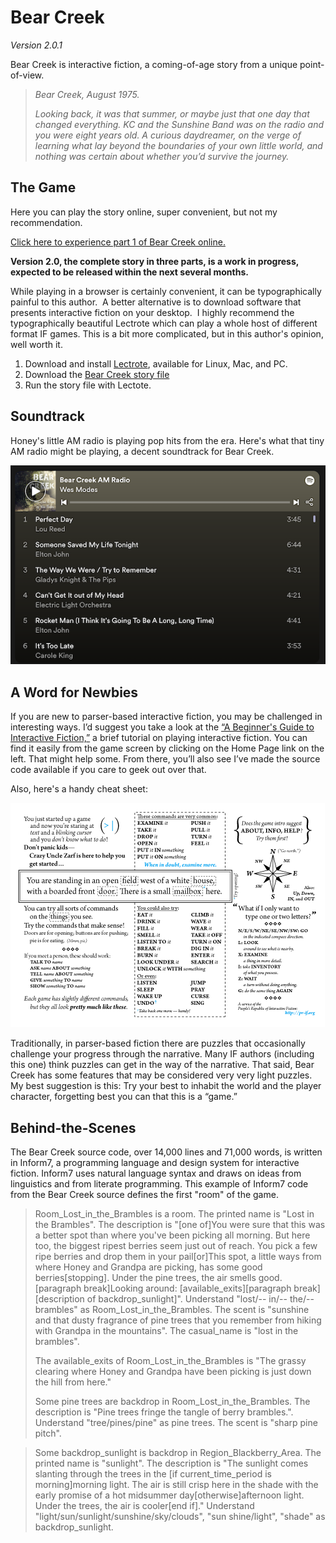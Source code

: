 # Bear Creek
*Version 2.0.1*

Bear Creek is interactive fiction, a coming-of-age story from a unique point-of-view.

> *Bear Creek, August 1975.*
>
> *Looking back, it was that summer, or maybe just that one day that changed everything. KC and the Sunshine Band was on the radio and you were eight years old. A curious daydreamer, on the verge of learning what lay beyond the boundaries of your own little world, and nothing was certain about whether you’d survive the journey.*

## The Game

Here you can play the story online, super convenient, but not my recommendation.

[Click here to experience part 1 of Bear Creek online.](https://modes.io/bear-creek/)

**Version 2.0, the complete story in three parts, is a work in progress, expected to be released within the next several months.**

While playing in a browser is certainly convenient, it can be typographically painful to this author.  A better alternative is to download software that presents interactive fiction on your desktop.  I highly recommend the typographically beautiful Lectrote which can play a whole host of different format IF games. This is a bit more complicated, but in this author's opinion, well worth it.

1. Download and install [Lectrote](https://github.com/erkyrath/lectrote/releases), available for Linux, Mac, and PC.
2. Download the [Bear Creek story file](https://modes.io/html/bearcreek/Bear%20Creek.gblorb)
3. Run the story file with Lectote.

## Soundtrack

Honey's little AM radio is playing pop hits from the era. Here's what that tiny AM radio might be playing, a decent soundtrack for Bear Creek.

[![Screenshot of Spotify soundtrack playlist](https://github.com/wmodes/bearcreek/blob/main/Extras/spotify-playlist.png?raw=true)](https://open.spotify.com/playlist/6aYofBvKeIRwJUNq7CiJVG?si=b75792acb6f04ef0)

## A Word for Newbies

If you are new to parser-based interactive fiction, you may be challenged in interesting ways. I’d suggest you take a look at the [“A Beginner's Guide to Interactive Fiction,”](http://www.brasslantern.org/beginners/beginnersguide.html) a brief tutorial on playing interactive fiction. You can find it easily from the game screen by clicking on the Home Page link on the left. That might help some. From there, you’ll also see I’ve made the source code available if you care to geek out over that.

Also, here's a handy cheat sheet:

![IF Cheat Card](https://github.com/wmodes/bearcreek/blob/main/Extras/play-if-card.png?raw=true)

Traditionally, in parser-based fiction there are puzzles that occasionally challenge your progress through the narrative. Many IF authors (including this one) think puzzles can get in the way of the narrative.  That said, Bear Creek has some features that may be considered very very light puzzles. My best suggestion is this: Try your best to inhabit the world and the player character, forgetting best you can that this is a “game.”

## Behind-the-Scenes

The Bear Creek source code, over 14,000 lines and 71,000 words, is written in Inform7, a programming language and design system for interactive fiction. Inform7 uses natural language syntax and draws on ideas from linguistics and from literate programming. This example of Inform7 code from the Bear Creek source defines the first "room" of the game.

> Room_Lost_in_the_Brambles is a room.
>   The printed name is "Lost in the Brambles".
>   The description is "[one of]You were sure that this was a better spot than where you've been picking all morning. But here too, the biggest ripest berries seem just out of reach. You pick a few ripe berries and drop them in your pail[or]This spot, a little ways from where Honey and Grandpa are picking, has some good berries[stopping]. Under the pine trees, the air smells good.[paragraph break]Looking around: [available_exits][paragraph break][description of backdrop_sunlight]".
>   Understand "lost/-- in/-- the/-- brambles" as Room_Lost_in_the_Brambles.
>   The scent is "sunshine and that dusty fragrance of pine trees that you remember from hiking with Grandpa in the mountains".
>   The casual_name is "lost in the brambles".
> 
> The available_exits of Room_Lost_in_the_Brambles is "The grassy clearing where Honey and Grandpa have been picking is just down the hill from here."
> 
> Some pine trees are backdrop in Room_Lost_in_the_Brambles.
>   The description is "Pine trees fringe the tangle of berry brambles.". Understand "tree/pines/pine" as pine trees.
>   The scent is "sharp pine pitch".

> Some backdrop_sunlight is backdrop in Region_Blackberry_Area.
>   The printed name is "sunlight".
>   The description is "The sunlight comes slanting through the trees in the [if current_time_period is morning]morning light. The air is still crisp here in the shade with the early promise of a hot midsummer day[otherwise]afternoon light. Under the trees, the air is cooler[end if]."
>   Understand "light/sun/sunlight/sunshine/sky/clouds", "sun shine/light", "shade" as backdrop_sunlight.
